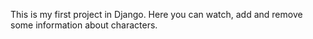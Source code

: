 This is my first project in Django. Here you can watch, add and remove some information about characters.
